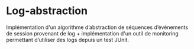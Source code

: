 # Log-abstraction
Implémentation d'un algorithme d’abstraction de séquences d’évènements de session provenant de log +  implémentation d'un outil de monitoring permettant d’utiliser des logs depuis un test JUnit.

